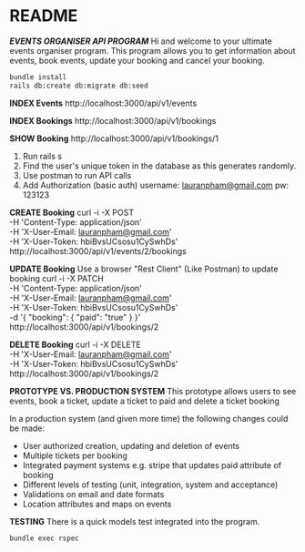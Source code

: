 # README
***EVENTS ORGANISER API PROGRAM***
Hi and welcome to your ultimate events organiser program.
This program allows you to get information about events, book events,
update your booking and cancel your booking.
``` bash
bundle install
rails db:create db:migrate db:seed
```
**INDEX Events**
http://localhost:3000/api/v1/events

**INDEX Bookings**
http://localhost:3000/api/v1/bookings

**SHOW Booking**
http://localhost:3000/api/v1/bookings/1

1. Run rails s
2. Find the user's unique token in the database as this generates randomly.
3. Use postman to run API calls
4. Add Authorization (basic auth)
username: lauranpham@gmail.com
pw: 123123

**CREATE Booking**
curl -i -X POST                                                              \
     -H 'Content-Type: application/json'                                     \
     -H 'X-User-Email: lauranpham@gmail.com'                                      \
     -H 'X-User-Token: hbiBvsUCsosu1CySwhDs'                                \
     http://localhost:3000/api/v1/events/2/bookings

**UPDATE Booking**
Use a browser "Rest Client" (Like Postman) to update booking
curl -i -X PATCH                                        \
     -H 'Content-Type: application/json'              \
     -H 'X-User-Email: lauranpham@gmail.com'               \
     -H 'X-User-Token: hbiBvsUCsosu1CySwhDs'          \
     -d '{ "booking": { "paid": "true" } }'    \
    http://localhost:3000/api/v1/bookings/2


**DELETE Booking**
curl -i -X DELETE                               \
     -H 'X-User-Email: lauranpham@gmail.com'         \
     -H 'X-User-Token: hbiBvsUCsosu1CySwhDs'    \
     http://localhost:3000/api/v1/bookings/2

**PROTOTYPE VS. PRODUCTION SYSTEM**
This prototype allows users to see events, book a ticket, update a ticket to
paid and delete a ticket booking

In a production system (and given more time) the following changes could be made:
- User authorized creation, updating and deletion of events
- Multiple tickets per booking
- Integrated payment systems e.g. stripe that updates paid attribute of booking
- Different levels of testing (unit, integration, system and acceptance)
- Validations on email and date formats
- Location attributes and maps on events

**TESTING**
There is a quick models test integrated into the program.
```bash
bundle exec rspec
```


